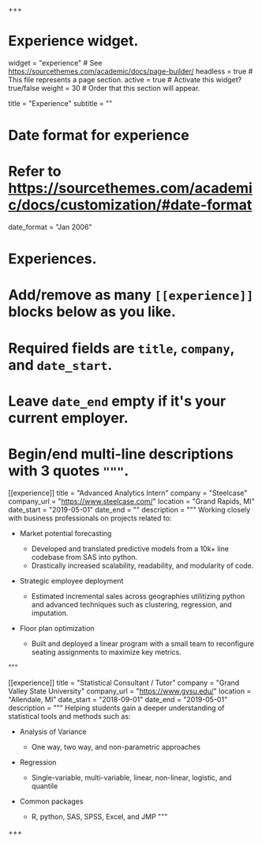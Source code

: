 +++
# Experience widget.
widget = "experience"  # See https://sourcethemes.com/academic/docs/page-builder/
headless = true  # This file represents a page section.
active = true  # Activate this widget? true/false
weight = 30  # Order that this section will appear.

title = "Experience"
subtitle = ""

# Date format for experience
#   Refer to https://sourcethemes.com/academic/docs/customization/#date-format
date_format = "Jan 2006"

# Experiences.
#   Add/remove as many `[[experience]]` blocks below as you like.
#   Required fields are `title`, `company`, and `date_start`.
#   Leave `date_end` empty if it's your current employer.
#   Begin/end multi-line descriptions with 3 quotes `"""`.
[[experience]]
  title = "Advanced Analytics Intern"
  company = "Steelcase"
  company_url = "https://www.steelcase.com/"
  location = "Grand Rapids, MI"
  date_start = "2019-05-01"
  date_end = ""
  description = """
  Working closely with business professionals on projects related to:
  
  * Market potential forecasting
  
    * Developed and translated predictive models from a 10k+ line codebase from SAS into python.
    * Drastically increased scalability, readability, and modularity of code.
    
  * Strategic employee deployment
  
    * Estimated incremental sales across geographies utilitizing python and advanced techniques such as clustering, regression, and imputation.
    
  * Floor plan optimization
  
    * Built and deployed a linear program with a small team to reconfigure seating assignments to maximize key metrics.

  """

[[experience]]
  title = "Statistical Consultant / Tutor"
  company = "Grand Valley State University"
  company_url = "https://www.gvsu.edu/"
  location = "Allendale, MI"
  date_start = "2018-09-01"
  date_end = "2019-05-01"
  description = """
  Helping students gain a deeper understanding of statistical tools and methods such as:
  
  * Analysis of Variance
  
     * One way, two way, and non-parametric approaches
  * Regression
  
     * Single-variable, multi-variable, linear, non-linear, logistic, and quantile
  * Common packages
  
     * R, python, SAS, SPSS, Excel, and JMP
  """

+++
